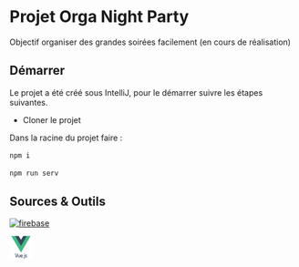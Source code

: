 # Projet Orga Night Party

Objectif organiser des grandes soirées facilement (en cours de réalisation)

## Démarrer

Le projet a été créé sous IntelliJ, pour le démarrer suivre les étapes suivantes.

- Cloner le projet

Dans la racine du projet faire :
```bash
npm i
```

```bash
npm run serv
```

## Sources & Outils

<a href="https://firebase.google.com/" target="_blank" rel="noreferrer"> <img src="https://www.vectorlogo.zone/logos/firebase/firebase-icon.svg" alt="firebase" width="40" height="40"/> </a>

<a href="https://vuejs.org/" target="_blank" rel="noreferrer"> <img src="https://raw.githubusercontent.com/devicons/devicon/master/icons/vuejs/vuejs-original-wordmark.svg" alt="vuejs" width="40" height="40"/> </a>
